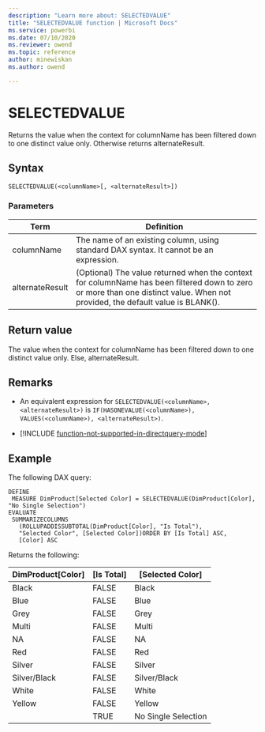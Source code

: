 ```yaml
---
description: "Learn more about: SELECTEDVALUE"
title: "SELECTEDVALUE function | Microsoft Docs"
ms.service: powerbi 
ms.date: 07/10/2020
ms.reviewer: owend
ms.topic: reference
author: minewiskan
ms.author: owend

---
```

# SELECTEDVALUE

Returns the value when the context for columnName has been filtered down to one distinct value only. Otherwise returns alternateResult.  
  
## Syntax  
  
```dax
SELECTEDVALUE(<columnName>[, <alternateResult>])  
```
  
### Parameters  
  
|Term|Definition|  
|----------|--------------|  
| columnName |The name of an existing column, using standard DAX syntax. It cannot be an expression. |  
| alternateResult |(Optional) The value returned when the context for columnName has been filtered down to zero or more than one distinct value. When not provided, the default value is BLANK().|

## Return value

The value when the context for columnName has been filtered down to one distinct value only. Else, alternateResult.
  
## Remarks

- An equivalent expression for `SELECTEDVALUE(<columnName>, <alternateResult>)` is `IF(HASONEVALUE(<columnName>), VALUES(<columnName>), <alternateResult>)`.

- [!INCLUDE [function-not-supported-in-directquery-mode](includes/function-not-supported-in-directquery-mode.md)]
  
## Example  
  
The following DAX query:

```dax
DEFINE
 MEASURE DimProduct[Selected Color] = SELECTEDVALUE(DimProduct[Color], "No Single Selection")
EVALUATE
 SUMMARIZECOLUMNS  
   (ROLLUPADDISSUBTOTAL(DimProduct[Color], "Is Total"),  
   "Selected Color", [Selected Color])ORDER BY [Is Total] ASC,  
   [Color] ASC
```

Returns the following:

DimProduct[Color]  |[Is Total]  |[Selected Color]
---------|---------|---------|
Black     |  FALSE       |   Black      |
Blue     |   FALSE      |    Blue     |
Grey     |  FALSE       |   Grey      |
Multi     |   FALSE      |   Multi     |
NA     |   FALSE      |      NA   |
Red     |  FALSE       |   Red     |
Silver     |  FALSE       |  Silver   |
Silver/Black     | FALSE        |   Silver/Black |
White     |   FALSE      |  White       |
Yellow    | FALSE        |  Yellow       |
| | TRUE | No Single Selection|

